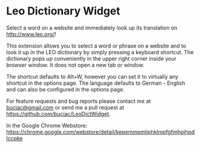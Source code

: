 # Leo Dictionary Widget
Select a word on a website and immediately look up its translation on http://www.leo.org/!

This extension allows you to select a word or phrase on a website and to look it up in the LEO dictionary by simply pressing a keyboard shortcut. The dictionary pops up conveniently in the upper right corner inside your browser window. It does not open a new tab or window.

The shortcut defaults to Alt+W, however you can set it to virtually any shortcut in the options page. The language defaults to German - English and can also be configured in the options page.

For feature requests and bug reports please contact me at bucjac@gmail.com or send me a pull request at https://github.com/bucjac/LeoDictWidget.

In the Google Chrome Webstore: https://chrome.google.com/webstore/detail/kepemmpmljphklmpfgfmhpjhpdlccpke
